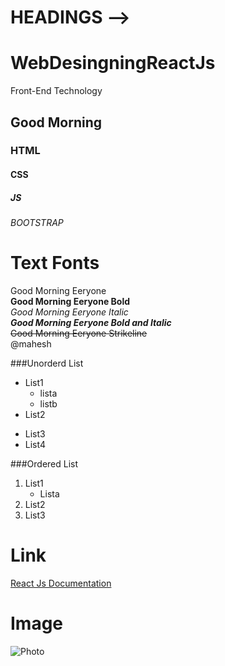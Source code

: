 # HEADINGS -->
# WebDesingningReactJs
Front-End Technology
## Good Morning
### HTML
#### CSS
##### JS
###### BOOTSTRAP

# Text Fonts
Good Morning Eeryone<br/>
**Good Morning Eeryone Bold**<br/>
*Good Morning Eeryone Italic*<br/>
***Good Morning Eeryone Bold and Italic***<br/>
~~Good Morning Eeryone Strikeline~~<br/>
@mahesh<br/>

###Unorderd List
* List1
    * lista
    * listb
* List2
- List3
- List4

###Ordered List
1. List1
   * Lista
2. List2
3. List3

# Link
[React Js Documentation](https://docs.google.com/document/u/0/d/1lELorixtr8LpUe3-2BLC-bJ_j4FsHTSdYwl2nPHEuRE/mobilebasic)
# Image
![Photo](https://www.google.com/imgres?imgurl=https%3A%2F%2Fimgk.timesnownews.com%2Fstory%2Fchhota_bheem_and_chutki.jpg%3Ftr%3Dw-1200%2Ch-900&imgrefurl=https%3A%2F%2Fwww.timesnownews.com%2Fthe-buzz%2Farticle%2Fjustice-for-chutki-makers-quell-marriage-rumours-of-chhota-bheem-and-indumati-in-popular-cartoon-show%2F601977&tbnid=t7Snh8yowqsfMM&vet=12ahUKEwib9fzotObsAhU-NLcAHT2KDHkQMygHegUIARDqAQ..i&docid=7qL-jyyHXbpgEM&w=1200&h=900&q=chhota%20bheem&ved=2ahUKEwib9fzotObsAhU-NLcAHT2KDHkQMygHegUIARDqAQ)
